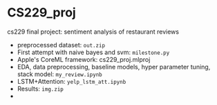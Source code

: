 # CS229_proj
cs229 final project: sentiment analysis of restaurant reviews
- preprocessed dataset: `out.zip` 
- First attempt with naive bayes and svm: `milestone.py`
- Apple's CoreML framework: cs229_proj.mlproj
- EDA, data preprocessing, baseline models, hyper parameter tuning, stack model: `my_review.ipynb`
- LSTM+Attention: `yelp_lstm_att.ipynb`
- Results: `img.zip`
- 
